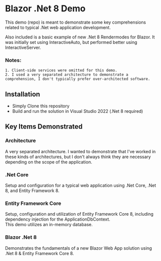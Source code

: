 # Blazor .Net 8 Demo

This demo (repo) is meant to demonstrate some key comprehensions related to typical .Net web application development.

Also included is a basic example of new .Net 8 Rendermodes for Blazor. It was initially set using InteractiveAuto, but performed better using InteractiveServer.

### Notes:
    1. Client-side services were omitted for this demo.
    2. I used a very separated architecture to demonstrate a comprehension, I don't typically prefer over-architected software.

## Installation 
- Simply Clone this repository
- Build and run the solution in Visual Studio 2022 (.Net 8 required)

## Key Items Demonstrated
### Architecture
A very separated architecture. I wanted to demonstrate that I've worked in these kinds of architectures, 
but I don't always think they are necessary depending on the scope of the application.

### .Net Core
Setup and configuration for a typical web application using .Net Core, .Net 8, and Entity Framework 8.

### Entity Framework Core
Setup, configuration and utilization of Entity Framework Core 8, including dependency injection for the ApplicationDbContext.
<br />
This demo utilizes an in-memory database.

### Blazor .Net 8
Demonstrates the fundamentals of a new Blazor Web App solution using .Net 8 & Entity Framework Core 8.

